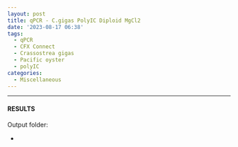 ```yaml
---
layout: post
title: qPCR - C.gigas PolyIC Diploid MgCl2
date: '2023-08-17 06:38'
tags: 
  - qPCR
  - CFX Connect
  - Crassostrea gigas
  - Pacific oyster
  - polyIC
categories: 
  - Miscellaneous
---
```




---

#### RESULTS

Output folder:

- []()

